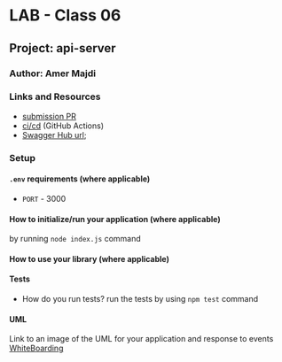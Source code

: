 
# LAB - Class 06

## Project: api-server

### Author: Amer Majdi
### Links and Resources

- [submission PR](https://github.com/Amer-401-advanced-javascript/api-server/pull/2)
- [ci/cd](https://github.com/Amer-401-advanced-javascript/api-server/actions) (GitHub Actions)
- [Swagger Hub url](https://app.swaggerhub.com/apis/Amer-bit/api-server2/0.1);
<!-- - [back-end server url](http://xyz.com) (when applicable) -->
<!-- - [front-end application](http://xyz.com) (when applicable) -->

### Setup

#### `.env` requirements (where applicable)

<!-- i.e. -->

- `PORT` - 3000
<!-- - `MONGODB_URI` - URL to the running mongo instance/db -->

#### How to initialize/run your application (where applicable)

<!-- - e.g. `npm start` -->
by running `node index.js` command


#### How to use your library (where applicable)

#### Tests

- How do you run tests? run the tests by using `npm test` command
<!-- - Any tests of note? -->
<!-- - Describe any tests that you did not complete, skipped, etc -->

#### UML

Link to an image of the UML for your application and response to events
[WhiteBoarding](https://drive.google.com/file/d/1OwHn1chvdd2BDSJpLJEnPnDnrFs-EoG4/view?usp=sharing)
